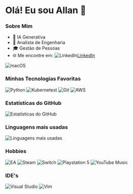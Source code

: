 # Olá! Eu sou Allan 👋

### Sobre Mim
- 🌱 IA Generativa
- 💼 Analista de Engenharia
- 🎓 Gestão de Pessoas
- 🌐 Me encontre em: ![LinkedIn](https://img.shields.io/badge/linkedin-%230077B5.svg?style=for-the-badge&logo=linkedin&logoColor=white)[LinkedIn](https://www.linkedin.com/in/allan-savian/)

![macOS](https://img.shields.io/badge/mac%20os-000000?style=for-the-badge&logo=macos&logoColor=F0F0F0)

### Minhas Tecnologias Favoritas
![Python](https://img.shields.io/badge/-Python-000?&logo=Python)
![Kubernetest](https://img.shields.io/badge/kubernetes-%23326ce5.svg?style=for-the-badge&logo=kubernetes&logoColor=white)
![Git](https://img.shields.io/badge/-Git-000?&logo=Git)
![AWS](https://img.shields.io/badge/AWS-%23FF9900.svg?style=for-the-badge&logo=amazon-aws&logoColor=white)
### Estatísticas do GitHub
![Estatísticas do GitHub](https://github-readme-stats.vercel.app/api?username=asavian&show_icons=true)

### Linguagens mais usadas
![Linguagens mais usadas](https://github-readme-stats.vercel.app/api/top-langs/?username=asavian&layout=compact)

### Hobbies

![EA](https://img.shields.io/badge/ea-%23000000.svg?style=for-the-badge&logo=ea&logoColor=white)
![Steam](https://img.shields.io/badge/steam-%23000000.svg?style=for-the-badge&logo=steam&logoColor=white)
![Switch](https://img.shields.io/badge/Switch-E60012?style=for-the-badge&logo=nintendo-switch&logoColor=white)
![Playstation 5](https://img.shields.io/badge/Playstation%205-003791?style=for-the-badge&logo=playstation-5&logoColor=white)
![YouTube Music](https://img.shields.io/badge/YouTube_Music-FF0000?style=for-the-badge&logo=youtube-music&logoColor=white)


### IDE's

![Visual Studio](https://img.shields.io/badge/Visual%20Studio-5C2D91.svg?style=for-the-badge&logo=visual-studio&logoColor=white)
![Vim](https://img.shields.io/badge/VIM-%2311AB00.svg?style=for-the-badge&logo=vim&logoColor=white)